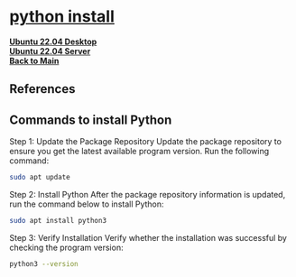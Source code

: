 # **[python install](https://phoenixnap.com/kb/how-to-install-python-3-ubuntu)**

**[Ubuntu 22.04 Desktop](../../ubuntu22-04/desktop-install.md)**\
**[Ubuntu 22.04 Server](../../ubuntu22-04/server-install.md)**\
**[Back to Main](../../../README.md)**

## References

## Commands to install Python

Step 1: Update the Package Repository
Update the package repository to ensure you get the latest available program version. Run the following command:

```bash
sudo apt update
```

Step 2: Install Python
After the package repository information is updated, run the command below to install Python:

```bash
sudo apt install python3
```

Step 3: Verify Installation
Verify whether the installation was successful by checking the program version:

```bash
python3 --version
```
